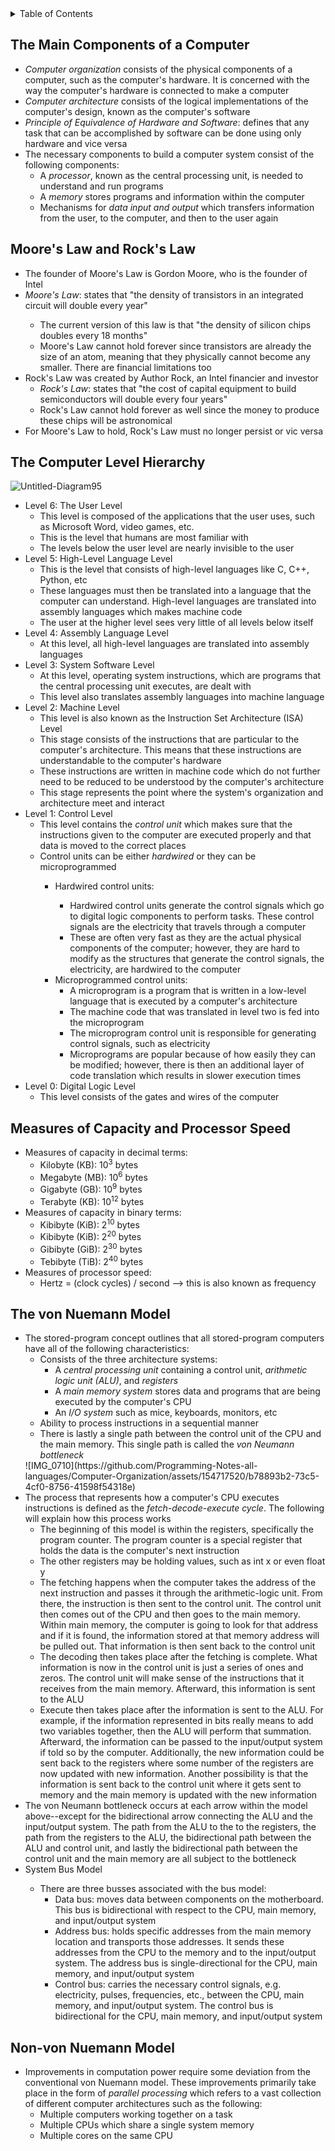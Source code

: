 <details>
<summary>Table of Contents</summary>
<ol>
  <li>
    <a href='#the-main-components-of-a-computer'>The Main Components of a Computer</a>
  </li>
  <li>
    <a href='#moores-law-and-rocks-law'>Moore's Law and Rock's Law</a>
  </li>
  <li>
    <a href='#the-computer-level-hierarchy'>The Computer Level Hierarchy</a>
  </li>
  <li>
    <a href='#measures-of-capacity-and-processor-speed'>Measures of Capacity and Processor Speed</a>
  </li> 
  <li>
    <a href='#the-von-nuemann-model'>The von Nuemman Model</a>
  </li>  
  <li>
    <a href='#non-von-nuemann-model'>Non-von Nuemann Model</a>
  </li>
</ol>
</details>

## The Main Components of a Computer
<ul>
  <li>
    <a><em>Computer organization</em> consists of the physical components of a computer, such as the computer's hardware. It is concerned with the way the computer's hardware is connected to make a computer</a>
  </li>
  <li>
    <a><em>Computer architecture</em> consists of the logical implementations of the computer's design, known as the computer's software</a>
  </li>
  <li>
    <a><em>Principle of Equivalence of Hardware and Software</em>: defines that any task that can be accomplished by software can be done using only hardware and vice versa</a>
  </li>
  <li>
    <a>The necessary components to build a computer system consist of the following components:</a>
    <ul>
      <li>
        <a>A <em>processor</em>, known as the central processing unit, is needed to understand and run programs</a>
      </li>
      <li>
        <a>A <em>memory</em> stores programs and information within the computer</a>
      </li>
      <li>
        <a>Mechanisms for <em>data input and output</em> which transfers information from the user, to the computer, and then to the user again</a>
      </li>
    </ul>
  </li>      
</ul>

## Moore's Law and Rock's Law
<ul>
  <li>
    <a>The founder of Moore's Law is Gordon Moore, who is the founder of Intel</a>
  </li>
  <li>
    <a><em>Moore's Law</em></a>: states that "the density of transistors in an integrated circuit will double every year"</a>
  </li>
  <ul>
    <li>
        <a>The current version of this law is that "the density of silicon chips doubles every 18 months"</a>
    </li>  
    <li>
        <a>Moore's Law cannot hold forever since transistors are already the size of an atom, meaning that they physically cannot become any smaller. There are financial limitations too</a>
    </li>  
  </ul>  
  <li>
    <a>Rock's Law was created by Author Rock, an Intel financier and investor</a>
    <ul>  
      <li>
        <a><em>Rock's Law</em>: states that "the cost of capital equipment to build semiconductors will double every four years"</a>
      </li>
      <li>
        <a>Rock's Law cannot hold forever as well since the money to produce these chips will be astronomical</a>
      </li>
    </ul>  
  </li>
  <li>
    <a>For Moore's Law to hold, Rock's Law must no longer persist or vic versa</a>
  </li>  
</ul>  

## The Computer Level Hierarchy
![Untitled-Diagram95](https://github.com/Programming-Notes-all-languages/Computer-Organization/assets/154717520/72e6eade-2bbe-4098-85b7-21dd9e3b5279)
<ul>
  <li>
    <a>Level 6: The User Level</a>
    <ul>
      <li>
        <a>This level is composed of the applications that the user uses, such as Microsoft Word, video games, etc.</a>
      <li>
        <a>This is the level that humans are most familiar with</a>
      </li>
      <li>
        <a>The levels below the user level are nearly invisible to the user</a>  
      </li>
    </ul>    
  </li>
  <li>
    <a>Level 5: High-Level Language Level</a>
    <ul>
      <li>
        <a>This is the level that consists of high-level languages like C, C++, Python, etc</a>
      </li>
      <li>
        <a>These languages must then be translated into a language that the computer can understand. High-level languages are translated into assembly languages which makes machine code</a>
      </li>
      <li>
        <a>The user at the higher level sees very little of all levels below itself</a>
      </li>    
    </ul>
  </li>
  <li>
    <a>Level 4: Assembly Language Level</a>
    <ul>
      <li>
        <a>At this level, all high-level languages are translated into assembly languages</a>
      </li>
    </ul>
  </li>
  <li>
    <a>Level 3: System Software Level</a>
    <ul>
      <li>
        <a>At this level, operating system instructions, which are programs that the central processing unit executes, are dealt with</a>
      </li>
      <li>
        <a>This level also translates assembly languages into machine language</a>
      </li>
    </ul>
  </li>
  <li>
    <a>Level 2: Machine Level</a>
    <ul>
      <li>
        <a>This level is also known as the Instruction Set Architecture (ISA) Level</a>
      </li>
      <li>
        <a>This stage consists of the instructions that are particular to the computer's architecture. This means that these instructions are understandable to the computer's hardware</a>
      </li>
      <li>
        <a>These instructions are written in machine code which do not further need to be reduced to be understood by the computer's architecture</a>
      </li>  
      <li>
        <a>This stage represents the point where the system's organization and architecture meet and interact</a>
      </li>    
    </ul>
  </li>  
  <li>
    <a>Level 1: Control Level</a>
    <ul>
      <li>
        <a>This level contains the <em>control unit</em> which makes sure that the instructions given to the computer are executed properly and that data is moved to the correct places</a>
      <li>
        <a>Control units can be either <em>hardwired</em> or they can be microprogrammed</em></a>
      </li>
      <ul>
        <li>
          <a>Hardwired control units:</a>
        </li>  
        <ul>
          <li>
            <a>Hardwired control units generate the control signals which go to digital logic components to perform tasks. These control signals are the electricity that travels through a computer</a>
          </li>
          <li>
            <a>These are often very fast as they are the actual physical components of the computer; however, they are hard to modify as the structures that generate the control signals, the electricity, are hardwired to the computer</a>
          </li>
        </ul>
        <li>
          <a>Microprogrammed control units:</a>
          <ul>
            <li>
              <a>A microprogram is a program that is written in a low-level language that is executed by a computer's architecture</a>
            </li>
            <li>
              <a>The machine code that was translated in level two is fed into the microprogram</a>
            </li>
            <li>
              <a>The microprogram control unit is responsible for generating control signals, such as electricity</a>
            </li>  
            <li>
              <a>Microprograms are popular because of how easily they can be modified; however, there is then an additional layer of code translation which results in slower execution times</a>
            </li>    
          </ul>
        </li>      
      </ul>
    </ul>  
  </li>
  <li>
    <a>Level 0: Digital Logic Level</a>
    <ul>
      <li>
        <a>This level consists of the gates and wires of the computer</a>
      </li>
    </ul>
  </li>                          
</ul>  

## Measures of Capacity and Processor Speed
<ul>
  <li>
    <a>Measures of capacity in decimal terms:</a>
    <ul>
      <li>
        <a>Kilobyte (KB): 10<sup>3</sup> bytes</a>
      </li>
      <li>
        <a>Megabyte (MB): 10<sup>6</sup> bytes<a>
      </li>
      <li>
        <a>Gigabyte (GB): 10<sup>9</sup> bytes</a>
      </li>  
      <li>
        <a>Terabyte (KB): 10<sup>12</sup> bytes</a>
      </li>
    </ul>
  </li>
  <li>
    <a>Measures of capacity in binary terms:</a>
    <ul>
      <li>
        <a>Kibibyte (KiB): 2<sup>10</sup> bytes</a>
      </li>
      <li>
        <a>Kibibyte (KiB): 2<sup>20</sup> bytes</a>
      </li>
      <li>
        <a>Gibibyte (GiB): 2<sup>30</sup> bytes</a>
      </li>
      <li>
        <a>Tebibyte (TiB): 2<sup>40</sup> bytes</a>
      </li>
    </ul>
  </li>
  <li>
    <a>Measures of processor speed:</a>
    <ul>
      <li>
        <a>Hertz = (clock cycles) / second --> this is also known as frequency</a>
      </li>
    </ul>
  </li>      
</ul>  

## The von Nuemann Model
<ul>
  <li>
    <a>The stored-program concept outlines that all stored-program computers have all of the following characteristics:</a>
    <ul>
      <li>
        <a>Consists of the three architecture systems:</a>
        <ul>
          <li>
            <a>A <em>central processing unit</em> containing a control unit, <em>arithmetic logic unit (ALU)</em>, and <em>registers</em></a>
          </li>
          <li>
            <a>A <em>main memory system</em> stores data and programs that are being executed by the computer's CPU</a>
          </li>
          <li>
            <a>An <em>I/O system</em> such as mice, keyboards, monitors, etc</a>  
          </li>  
        </ul>    
      </li>
      <li>
        <a>Ability to process instructions in a sequential manner</a>
      </li>
      <li>
        <a>There is lastly a single path between the control unit of the CPU and the main memory. This single path is called the <em>von Neumann bottleneck</em></a>
      </li>    
    </ul>
  </li>
  ![IMG_0710](https://github.com/Programming-Notes-all-languages/Computer-Organization/assets/154717520/b78893b2-73c5-4cf0-8756-41598f54318e)
  <li>
    <a>The process that represents how a computer's CPU executes instructions is defined as the <em>fetch-decode-execute cycle</em>. The following will explain how this process works</a>
    <ul>
      <li>
        <a>The beginning of this model is within the registers, specifically the program counter. The program counter is a special register that holds the data is the computer's next instruction</a>
      </li>
      <li>
        <a>The other registers may be holding values, such as int x or even float y</a>
      </li>
      <li>
        <a>The fetching happens when the computer takes the address of the next instruction and passes it through the arithmetic-logic unit. From there, the instruction is then sent to the control unit. The control unit then comes out of the CPU and then goes to the main memory. Within main memory, the computer is going to look for that address and if it is found, the information stored at that memory address will be pulled out. That information is then sent back to the control unit</a>
      </li>    
      <li>
        <a>The decoding then takes place after the fetching is complete. What information is now in the control unit is just a series of ones and zeros. The control unit will make sense of the instructions that it receives from the main memory. Afterward, this information is sent to the ALU</a>
      </li>
      <li>
        <a>Execute then takes place after the information is sent to the ALU. For example, if the information represented in bits really means to add two variables together, then the ALU will perform that summation. Afterward, the information can be passed to the input/output system if told so by the computer. Additionally, the new information could be sent back to the registers where some number of the registers are now updated with new information. Another possibility is that the information is sent back to the control unit where it gets sent to memory and the main memory is updated with the new information</a>
      </li>  
    </ul>  
  </li>  
  <li>
    <a>The von Neumann bottleneck occurs at each arrow within the model above--except for the bidirectional arrow connecting the ALU and the input/output system. The path from the ALU to the to the registers, the path from the registers to the ALU, the bidirectional path between the ALU and control unit, and lastly the bidirectional path between the control unit and the main memory are all subject to the bottleneck</a>
  </li>  
  <li>
    <a>System Bus Model</a>
  </li>
  <ul>
    <li>
      <a>There are three busses associated with the bus model:</a>
      <ul>
        <li>
          <a>Data bus: moves data between components on the motherboard. This bus is bidirectional with respect to the CPU, main memory, and input/output system</a>
        </li>
        <li>
          <a>Address bus: holds specific addresses from the main memory location and transports those addresses. It sends these addresses from the CPU to the memory and to the input/output system. The address bus is single-directional for the CPU, main memory, and input/output system</a>
        </li>
        <li>
          <a>Control bus: carries the necessary control signals, e.g. electricity, pulses, frequencies, etc., between the CPU, main memory, and input/output system. The control bus is bidirectional for the CPU, main memory, and input/output system</a>
        </li>    
      </ul>    
    </li>
  </ul>      
</ul>    

## Non-von Nuemann Model
<ul>
  <li>
    <a>Improvements in computation power require some deviation from the conventional von Nuemann model. These improvements primarily take place in the form of <em>parallel processing</em> which refers to a vast collection of different computer architectures such as the following:</a>
    <ul>
      <li>
        <a>Multiple computers working together on a task</a>
      </li>
      <li>
        <a>Multiple CPUs which share a single system memory</a>
      </li>
      <li>
        <a>Multiple cores on the same CPU</a>
      </li>
    </ul>        
  </li>
</ul>    
